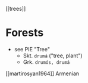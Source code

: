 [[trees]]
# Forests

- see PIE  "Tree"
	- Skt. `drumá` ("tree, plant")
	- Grk. `drumós, drumá`



[[martirosyan1964]] Armenian